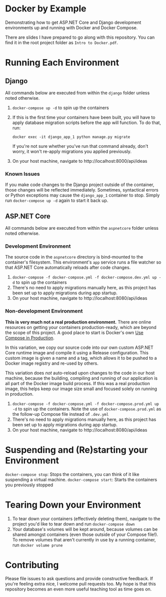 # Docker by Example

Demonstrating how to get ASP.NET Core and Django development environments up and running with Docker and Docker Compose.

There are slides I have prepared to go along with this repository.  You can find it in the root project folder as `Intro to Docker.pdf`.

# Running Each Environment

## Django

All commands below are executed from within the `django` folder unless noted otherwise.

1. `docker-compose up -d` to spin up the containers
1. If this is the first time your containers have been built, you will have to apply database migration scripts before the app will function.  To do that, run:

    `docker exec -it django_app_1 python manage.py migrate`

    If you're not sure whether you've run that command already, don't worry, it won't re-apply migrations you applied previously.

1. On your host machine, navigate to http://localhost:8000/api/ideas

### Known Issues

If you make code changes to the Django project outside of the container, those changes will be reflected immediately.  Sometimes, syntactical errors or Python exceptions may cause the `django_app_1` container to stop.  Simply run `docker-compose up -d` again to start it back up.

## ASP.NET Core

All commands below are executed from within the `aspnetcore` folder unless noted otherwise.

### Development Environment

The source code in the `aspnetcore` directory is bind-mounted to the container's filesystem.  This environment's `app` service runs a file watcher so that ASP.NET Core automatically reloads after code changes.

1. `docker-compose -f docker-compose.yml -f docker-compose.dev.yml up -d` to spin up the containers
2. There's no need to apply migrations manually here, as this project has been set up to apply migrations during app startup.
3. On your host machine, navigate to http://localhost:8080/api/ideas

### Non-development Environment

**This is very much not a real production environment.**  There are online resources on getting your containers production-ready, which are beyond the scope of this project.  A good place to start is Docker's own [Use Compose in Production](https://docs.docker.com/compose/production/).

In this variation, we copy our source code into our own custom ASP.NET Core runtime image and compile it using a Release configuration.  This custom image is given a name and a tag, which allows it to be pushed to a Docker image registry and re-used by others.

This variation does _not_ auto-reload upon changes to the code in our host machine, because the building, compiling and running of our application is all part of the Docker image build process.  If this was a real production image, this helps keep our image size small and focused solely on running in production.

1. `docker-compose -f docker-compose.yml -f docker-compose.prod.yml up -d` to spin up the containers.  Note the use of `docker-compose.prod.yml` as the follow-up Compose file instead of `.dev.yml`
2. There's no need to apply migrations manually here, as this project has been set up to apply migrations during app startup.
3. On your host machine, navigate to http://localhost:8080/api/ideas

# Suspending and (Re)starting your Environment

`docker-compose stop`: Stops the containers, you can think of it like suspending a virtual machine.
`docker-compose start`: Starts the containers you previously stopped

# Tearing Down your Environment

1. To tear down your containers (effectively deleting them), navigate to the project you'd like to tear down and run `docker-compose down`
1. Your database's volumes will be kept around, because volumes can be shared amongst containers (even those outside of your Compose file!).  To remove volumes that aren't currently in use by a running container, run `docker volume prune`

# Contributing

Please file issues to ask questions and provide constructive feedback.  If you're feeling extra nice, I welcome pull requests too.  My hope is that this repository becomes an even more useful teaching tool as time goes on.
